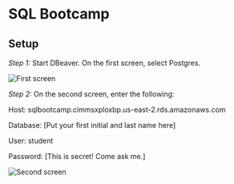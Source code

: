 # SQL Bootcamp

## Setup

*Step 1:* Start DBeaver. On the first screen, select Postgres.

![First screen](https://user-images.githubusercontent.com/5863947/58209899-fbfb8380-7cb5-11e9-9403-f67e3cd2e654.png)

*Step 2:* On the second screen, enter the following:

Host: sqlbootcamp.cimmsxploxbp.us-east-2.rds.amazonaws.com

Database: [Put your first initial and last name here]

User: student

Password: [This is secret! Come ask me.]

![Second screen](https://user-images.githubusercontent.com/5863947/58209898-fbfb8380-7cb5-11e9-80a5-b78ee7a731e3.png)
